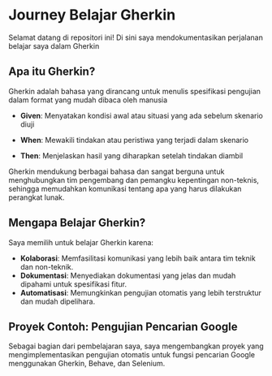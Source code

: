 # Journey Belajar Gherkin

Selamat datang di repositori ini! Di sini saya mendokumentasikan perjalanan belajar saya dalam Gherkin

## Apa itu Gherkin?

Gherkin adalah bahasa yang dirancang untuk menulis spesifikasi pengujian dalam format yang mudah dibaca oleh manusia

- **Given**: Menyatakan kondisi awal atau situasi yang ada sebelum skenario diuji
  
- **When**: Mewakili tindakan atau peristiwa yang terjadi dalam skenario

- **Then**: Menjelaskan hasil yang diharapkan setelah tindakan diambil

Gherkin mendukung berbagai bahasa dan sangat berguna untuk menghubungkan tim pengembang dan pemangku kepentingan non-teknis,
sehingga memudahkan komunikasi tentang apa yang harus dilakukan perangkat lunak.

## Mengapa Belajar Gherkin?

Saya memilih untuk belajar Gherkin karena:
- **Kolaborasi**: Memfasilitasi komunikasi yang lebih baik antara tim teknik dan non-teknik.
- **Dokumentasi**: Menyediakan dokumentasi yang jelas dan mudah dipahami untuk spesifikasi fitur.
- **Automatisasi**: Memungkinkan pengujian otomatis yang lebih terstruktur dan mudah dipelihara.

## Proyek Contoh: Pengujian Pencarian Google

Sebagai bagian dari pembelajaran saya, saya mengembangkan proyek yang mengimplementasikan pengujian otomatis untuk fungsi 
pencarian Google menggunakan Gherkin, Behave, dan Selenium.




